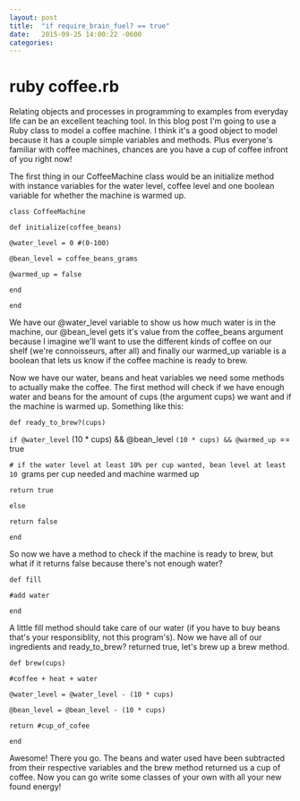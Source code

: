 ```yaml
---
layout: post
title:  "if require_brain_fuel? == true"
date:   2015-09-25 14:00:22 -0600
categories:
---
```


# ruby coffee.rb

Relating objects and processes in programming to examples from everyday life can be an excellent teaching tool. In this blog post I'm going to use a Ruby class to model a coffee machine. I think it's a good object to model because it has a couple simple variables and methods. Plus everyone's familiar with coffee machines, chances are you have a cup of coffee infront of you right now!

The first thing in our CoffeeMachine class would be an initialize method with instance variables for the water level, coffee level and one boolean variable for whether the machine is warmed up.

``` class CoffeeMachine ```

``` def initialize(coffee_beans) ```

``` @water_level = 0 #(0-100) ```

``` @bean_level = coffee_beans_grams ```

``` @warmed_up = false ```

``` end ```

``` end ```

We have our @water_level variable to show us how much water is in the machine, our @bean_level gets it's value from the coffee_beans argument because I imagine we'll want to use the different kinds of coffee on our shelf (we're connoisseurs, after all) and finally our warmed_up variable is a boolean that lets us know if the coffee machine is ready to brew.

Now we have our water, beans and heat variables we need some methods to actually make the coffee. The first method will check if we have enough water and beans for the amount of cups (the argument cups) we want and if the machine is warmed up. Something like this:

``` def ready_to_brew?(cups) ```

``` if @water_level ``` (10 * cups) && @bean_level ``` (10 * cups) && @warmed_up  ```== true

``` # if the water level at least 10% per cup wanted, bean level at least 10  ```grams per cup needed and machine warmed up

``` return true ```

``` else ```

``` return false ```

``` end ```

So now we have a method to check if the machine is ready to brew, but what if it returns false because there's not enough water?

``` def fill ```

``` #add water ```

``` end ```

A little fill method should take care of our water (if you have to buy beans that's your responsiblity, not this program's). Now we have all of our ingredients and ready_to_brew? returned true, let's brew up a brew method.

``` def brew(cups) ```

``` #coffee + heat + water ```

``` @water_level = @water_level - (10 * cups) ```

``` @bean_level = @bean_level - (10 * cups) ```

``` return #cup_of_cofee ```

``` end ```

Awesome! There you go. The beans and water used have been subtracted from their respective variables and the brew method returned us a cup of coffee. Now you can go write some classes of your own with all your new found energy!